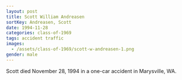 ```yaml
---
layout: post
title: Scott William Andreasen
sortKey: Andreasen, Scott
date: 1994-11-28
categories: class-of-1969
tags: accident traffic
images:
  - /assets/class-of-1969/scott-w-andreasen-1.png
gender: male
---
```

Scott died November 28, 1994 in a one-car accident in Marysville, WA.
